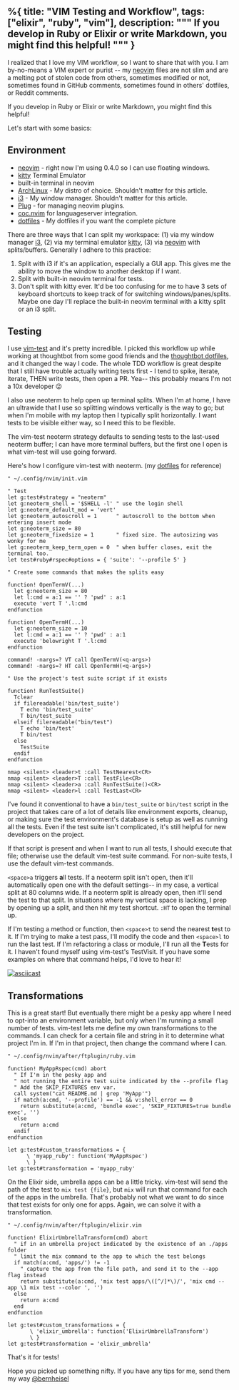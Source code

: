 %{
  title: "VIM Testing and Workflow",
  tags: ["elixir", "ruby", "vim"],
  description: """
  If you develop in Ruby or Elixir or write Markdown, you might find this
  helpful!
  """
}
---

I realized that I love my VIM workflow, so I want to share that with you.
I am by-no-means a VIM expert or purist -- my [neovim] files are not slim and
are a melting pot of stolen code from others, sometimes modified or not,
sometimes found in GitHub comments, sometimes found in others' dotfiles, or
Reddit comments.

If you develop in Ruby or Elixir or write Markdown, you might find this helpful!

Let's start with some basics:

## Environment

* [neovim] - right now I'm using 0.4.0 so I can use floating windows.
* [kitty] Terminal Emulator
* built-in terminal in neovim
* [ArchLinux] - My distro of choice. Shouldn't matter for this article.
* [i3] - My window manager. Shouldn't matter for this article.
* [Plug] - for managing neovim plugins.
* [coc.nvim] for languageserver integration.
* [dotfiles] - My dotfiles if you want the complete picture

There are three ways that I can split my workspace: (1) via my window manager
[i3], (2) via my terminal emulator [kitty], (3) via [neovim] with
splits/buffers. Generally I adhere to this practice:

  1) Split with i3 if it's an application, especially a GUI app. This gives me
     the ability to move the window to another desktop if I want.
  2) Split with built-in neovim terminal for tests.
  3) Don't split with kitty ever. It'd be too confusing for me to have 3 sets of
     keyboard shortcuts to keep track of for switching windows/panes/splits.
     Maybe one day I'll replace the built-in neovim terminal with a kitty split
     or an i3 split.

[neovim]: https://neovim.io
[ArchLinux]: https://archlinux.org/
[i3]: https://github.com/Airblader/i3
[kitty]: https://sw.kovidgoyal.net/kitty/
[Plug]: https://github.com/junegunn/vim-plug
[coc.nvim]: https://github.com/neoclide/coc.nvim
[dotfiles]: https://github.com/dbernheisel/dotfiles

## Testing

I use [vim-test] and it's pretty incredible. I picked this workflow up while
working at thoughtbot from some good friends and the [thoughtbot dotfiles],
and it changed the way I code. The whole TDD workflow is great despite that I
still have trouble actually writing tests first - I tend to spike, iterate,
iterate, THEN write tests, then open a PR. Yea-- this probably means I'm not a
10x developer 😛

I also use neoterm to help open up terminal splits. When I'm at home, I have an
ultrawide that I use so splitting windows vertically is the way to go; but when
I'm mobile with my laptop then I typically split horizontally. I want tests to
be visible either way, so I need this to be flexible.

The vim-test neoterm strategy defaults to sending tests to the last-used neoterm
buffer; I can have more terminal buffers, but the first one I open is what
vim-test will use going forward.

[thoughtbot dotfiles]: https://github.com/thoughtbot/dotfiles
[vim-test]: https://github.com/vim-test/vim-test
[neoterm]: https://github.com/kassio/neoterm

Here's how I configure vim-test with neoterm. (my [dotfiles] for reference)

```vim
" ~/.config/nvim/init.vim

" Test
let g:test#strategy = "neoterm"
let g:neoterm_shell = '$SHELL -l' " use the login shell
let g:neoterm_default_mod = 'vert'
let g:neoterm_autoscroll = 1      " autoscroll to the bottom when entering insert mode
let g:neoterm_size = 80
let g:neoterm_fixedsize = 1       " fixed size. The autosizing was wonky for me
let g:neoterm_keep_term_open = 0  " when buffer closes, exit the terminal too.
let test#ruby#rspec#options = { 'suite': '--profile 5' }

" Create some commands that makes the splits easy

function! OpenTermV(...)
  let g:neoterm_size = 80
  let l:cmd = a:1 == '' ? 'pwd' : a:1
  execute 'vert T '.l:cmd
endfunction

function! OpenTermH(...)
  let g:neoterm_size = 10
  let l:cmd = a:1 == '' ? 'pwd' : a:1
  execute 'belowright T '.l:cmd
endfunction

command! -nargs=? VT call OpenTermV(<q-args>)
command! -nargs=? HT call OpenTermH(<q-args>)

" Use the project's test suite script if it exists

function! RunTestSuite()
  Tclear
  if filereadable('bin/test_suite')
    T echo 'bin/test_suite'
    T bin/test_suite
  elseif filereadable("bin/test")
    T echo 'bin/test'
    T bin/test
  else
    TestSuite
  endif
endfunction

nmap <silent> <leader>t :call TestNearest<CR>
nmap <silent> <leader>T :call TestFile<CR>
nmap <silent> <leader>a :call RunTestSuite()<CR>
nmap <silent> <leader>l :call TestLast<CR>
```

I've found it conventional to have a `bin/test_suite` or `bin/test` script in
the project that takes care of a lot of details like environment exports,
cleanup, or making sure the test environment's database is setup as well as
running all the tests. Even if the test suite isn't complicated, it's still
helpful for new developers on the project.

If that script is present and when I want to run all tests, I should execute
that file; otherwise use the default vim-test suite command. For non-suite
tests, I use the default vim-test commands.

`<space>a` triggers **a**ll tests. If a neoterm split isn't open,
then it'll automatically open one with the default settings-- in my case, a
vertical split at 80 columns wide. If a neoterm split is already open, then
it'll send the test to that split. In situations where my vertical space is
lacking, I prep by opening up a split, and then hit my test shortcut. `:HT` to
open the terminal up.

If I'm testing a method or function, then `<space>t` to send the nearest
**t**est to it. If I'm trying to make a test pass, I'll modify the code and then
`<space>l` to run the **l**ast test. If I'm refactoring a class or module, I'll
run all the **T**ests for it. I haven't found myself using vim-test's TestVisit.
If you have some examples on where that command helps, I'd love to hear it!

[![asciicast](https://asciinema.org/a/gs6r5QlC8oR8HPNYhRPDypY6n.svg)](https://asciinema.org/a/gs6r5QlC8oR8HPNYhRPDypY6n)

## Transformations

This is a great start! But eventually there might be a pesky app where I need to
opt-into an environment variable, but only when I'm running a small number of
tests. vim-test lets me define my own transformations to the commands. I can
check for a certain file and string in it to determine what project I'm in. If
I'm in that project, then change the command where I can.

```vim
" ~/.config/nvim/after/ftplugin/ruby.vim

function! MyAppRspec(cmd) abort
  " If I'm in the pesky app and
  " not running the entire test suite indicated by the --profile flag
  " Add the SKIP_FIXTURES env var.
  call system("cat README.md | grep 'MyApp'")
  if match(a:cmd, '--profile') == -1 && v:shell_error == 0
    return substitute(a:cmd, 'bundle exec', 'SKIP_FIXTURES=true bundle exec', '')
  else
    return a:cmd
  endif
endfunction

let g:test#custom_transformations = {
      \ 'myapp_ruby': function('MyAppRspec')
      \ }
let g:test#transformation = 'myapp_ruby'
```

On the Elixir side, umbrella apps can be a little tricky. vim-test will send the
path of the test to `mix test {file}`, but `mix` will run that command for each
of the apps in the umbrella. That's probably not what we want to do since that
test exists for only one for apps. Again, we can solve it with a transformation.

```vim
" ~/.config/nvim/after/ftplugin/elixir.vim

function! ElixirUmbrellaTransform(cmd) abort
  " if in an umbrella project indicated by the existence of an ./apps folder
  " limit the mix command to the app to which the test belongs
  if match(a:cmd, 'apps/') != -1
    " capture the app from the file path, and send it to the --app flag instead
    return substitute(a:cmd, 'mix test apps/\([^/]*\)/', 'mix cmd --app \1 mix test --color ', '')
  else
    return a:cmd
  end
endfunction

let g:test#custom_transformations = {
       \ 'elixir_umbrella': function('ElixirUmbrellaTransform')
       \ }
let g:test#transformation = 'elixir_umbrella'
```

That's it for tests!

Hope you picked up something nifty. If you have any tips for me, send them my
way [@bernheisel]

[@bernheisel]: https://twitter.com/bernheisel
